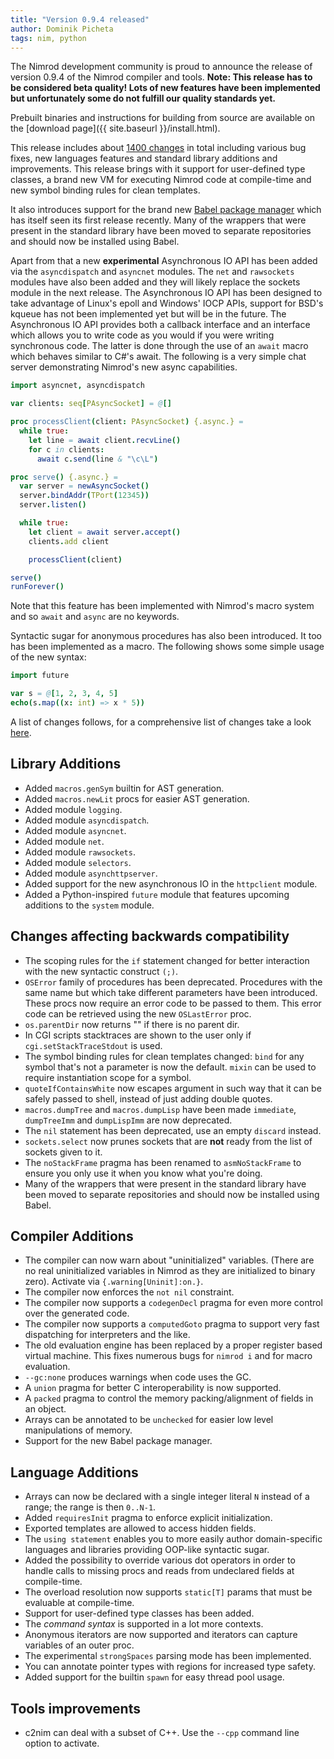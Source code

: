 ```yaml
---
title: "Version 0.9.4 released"
author: Dominik Picheta
tags: nim, python
---
```


The Nimrod development community is proud to announce the release of version
0.9.4 of the Nimrod compiler and tools. **Note: This release has to be
considered beta quality! Lots of new features have been implemented but
unfortunately some do not fulfill our quality standards yet.**

Prebuilt binaries and instructions for building from source are available
on the [download page]({{ site.baseurl }}/install.html).

This release includes about
[1400 changes](https://github.com/Araq/Nimrod/compare/v0.9.2...v0.9.4)
in total including various bug
fixes, new languages features and standard library additions and improvements.
This release brings with it support for user-defined type classes, a brand
new VM for executing Nimrod code at compile-time and new symbol binding
rules for clean templates.

It also introduces support for the brand new
[Babel package manager](https://github.com/nimrod-code/babel) which
has itself seen its first release recently. Many of the wrappers that were
present in the standard library have been moved to separate repositories
and should now be installed using Babel.

Apart from that a new **experimental** Asynchronous IO API has been added via
the ``asyncdispatch`` and ``asyncnet`` modules. The ``net`` and ``rawsockets``
modules have also been added and they will likely replace the sockets
module in the next release. The Asynchronous IO API has been designed to
take advantage of Linux's epoll and Windows' IOCP APIs, support for BSD's
kqueue has not been implemented yet but will be in the future.
The Asynchronous IO API provides both
a callback interface and an interface which allows you to write code as you
would if you were writing synchronous code. The latter is done through
the use of an ``await`` macro which behaves similar to C#'s await. The
following is a very simple chat server demonstrating Nimrod's new async
capabilities.

```nim
import asyncnet, asyncdispatch

var clients: seq[PAsyncSocket] = @[]

proc processClient(client: PAsyncSocket) {.async.} =
  while true:
    let line = await client.recvLine()
    for c in clients:
      await c.send(line & "\c\L")

proc serve() {.async.} =
  var server = newAsyncSocket()
  server.bindAddr(TPort(12345))
  server.listen()

  while true:
    let client = await server.accept()
    clients.add client

    processClient(client)

serve()
runForever()
```

Note that this feature has been implemented with Nimrod's macro system and so
``await`` and ``async`` are no keywords.

Syntactic sugar for anonymous procedures has also been introduced. It too has
been implemented as a macro. The following shows some simple usage of the new
syntax:

```nim
import future

var s = @[1, 2, 3, 4, 5]
echo(s.map((x: int) => x * 5))
```

A list of changes follows, for a comprehensive list of changes take a look
[here](https://github.com/Araq/Nimrod/compare/v0.9.2...v0.9.4).

Library Additions
-----------------

- Added ``macros.genSym`` builtin for AST generation.
- Added ``macros.newLit`` procs for easier AST generation.
- Added module ``logging``.
- Added module ``asyncdispatch``.
- Added module ``asyncnet``.
- Added module ``net``.
- Added module ``rawsockets``.
- Added module ``selectors``.
- Added module ``asynchttpserver``.
- Added support for the new asynchronous IO in the ``httpclient`` module.
- Added a Python-inspired ``future`` module that features upcoming additions
  to the ``system`` module.


Changes affecting backwards compatibility
-----------------------------------------

- The scoping rules for the ``if`` statement changed for better interaction
  with the new syntactic construct ``(;)``.
- ``OSError`` family of procedures has been deprecated. Procedures with the same
  name but which take different parameters have been introduced. These procs now
  require an error code to be passed to them. This error code can be retrieved
  using the new ``OSLastError`` proc.
- ``os.parentDir`` now returns "" if there is no parent dir.
- In CGI scripts stacktraces are shown to the user only
  if ``cgi.setStackTraceStdout`` is used.
- The symbol binding rules for clean templates changed: ``bind`` for any
  symbol that's not a parameter is now the default. ``mixin`` can be used
  to require instantiation scope for a symbol.
- ``quoteIfContainsWhite`` now escapes argument in such way that it can be safely
  passed to shell, instead of just adding double quotes.
- ``macros.dumpTree`` and ``macros.dumpLisp`` have been made ``immediate``,
  ``dumpTreeImm`` and ``dumpLispImm`` are now deprecated.
- The ``nil`` statement has been deprecated, use an empty ``discard`` instead.
- ``sockets.select`` now prunes sockets that are **not** ready from the list
  of sockets given to it.
- The ``noStackFrame`` pragma has been renamed to ``asmNoStackFrame`` to
  ensure you only use it when you know what you're doing.
- Many of the wrappers that were present in the standard library have been
  moved to separate repositories and should now be installed using Babel.


Compiler Additions
------------------

- The compiler can now warn about "uninitialized" variables. (There are no
  real uninitialized variables in Nimrod as they are initialized to binary
  zero). Activate via ``{.warning[Uninit]:on.}``.
- The compiler now enforces the ``not nil`` constraint.
- The compiler now supports a ``codegenDecl`` pragma for even more control
  over the generated code.
- The compiler now supports a ``computedGoto`` pragma to support very fast
  dispatching for interpreters and the like.
- The old evaluation engine has been replaced by a proper register based
  virtual machine. This fixes numerous bugs for ``nimrod i`` and for macro
  evaluation.
- ``--gc:none`` produces warnings when code uses the GC.
- A ``union`` pragma for better C interoperability is now supported.
- A ``packed`` pragma to control the memory packing/alignment of fields in
  an object.
- Arrays can be annotated to be ``unchecked`` for easier low level
  manipulations of memory.
- Support for the new Babel package manager.


Language Additions
------------------

- Arrays can now be declared with a single integer literal ``N`` instead of a
  range; the range is then ``0..N-1``.
- Added ``requiresInit`` pragma to enforce explicit initialization.
- Exported templates are allowed to access hidden fields.
- The ``using statement`` enables you to more easily author domain-specific
  languages and libraries providing OOP-like syntactic sugar.
- Added the possibility to override various dot operators in order to handle
  calls to missing procs and reads from undeclared fields at compile-time.
- The overload resolution now supports ``static[T]`` params that must be
  evaluable at compile-time.
- Support for user-defined type classes has been added.
- The *command syntax* is supported in a lot more contexts.
- Anonymous iterators are now supported and iterators can capture variables
  of an outer proc.
- The experimental ``strongSpaces`` parsing mode has been implemented.
- You can annotate pointer types with regions for increased type safety.
- Added support for the builtin ``spawn`` for easy thread pool usage.


Tools improvements
------------------

- c2nim can deal with a subset of C++. Use the ``--cpp`` command line option
  to activate.
